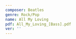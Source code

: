 ```yaml
---
composer: Beatles
genre: Rock/Pop
name: All My Loving
pdf: All_My_Loving_[Bass].pdf
ver: ''
---
```

